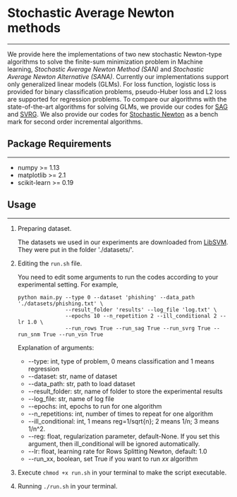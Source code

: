 # Stochastic Average Newton methods
---

We provide here the implementations of two new stochastic Newton-type algorithms to solve the finite-sum minimization problem in Machine learning, *Stochastic Average Newton Method (SAN)* and *Stochastic Average Newton Alternative (SANA)*. Currently our implementations support only generalized linear models (GLMs). For loss function, logistic loss is provided for binary classification problems, pseudo-Huber loss and L2 loss are supported for regression problems. To compare our algorithms with the state-of-the-art algorithms for solving GLMs, we provide our codes for [SAG][sag] and [SVRG][svrg]. We also provide our codes for [Stochastic Newton][snm] as a bench mark for second order incremental algorithms.


## Package Requirements
---

+ numpy >= 1.13
+ matplotlib >= 2.1
+ scikit-learn >= 0.19


## Usage
---

1. Preparing dataset.

	The datasets we used in our experiments are downloaded from [LibSVM](https://www.csie.ntu.edu.tw/~cjlin/libsvmtools/datasets/binary.html). They were put in the folder './datasets/'.

2. Editing the `run.sh` file.

	You need to edit some arguments to run the codes according to your experimental setting. For example,
	```
	python main.py --type 0 --dataset 'phishing' --data_path './datasets/phishing.txt' \
               	   --result_folder 'results' --log_file 'log.txt' \
                   --epochs 10 --n_repetition 2 --ill_conditional 2 --lr 1.0 \
                   --run_rows True --run_sag True --run_svrg True --run_snm True --run_vsn True
	```

	Explanation of arguments:

	+  --type: int, type of problem, 0 means classification and 1 means regression
    +  --dataset: str, name of dataset
 	+  --data_path: str, path to load dataset
 	+  --result_folder: str, name of folder to store the experimental results
 	+  --log_file: str, name of log file
 	+  --epochs: int, epochs to run for one algorithm
 	+  --n_repetitions: int, number of times to repeat for one algorithm
 	+  --ill_conditional: int, 1 means reg=1/sqrt{n}; 2 means 1/n; 3 means 1/n^2.
 	+  --reg: float, regularization parameter, default-None. If you set this argument, then ill_conditional will be ignored automatically.
 	+  --lr: float, learning rate for Rows Splitting Newton, default: 1.0
 	+  --run_xx, boolean, set True if you want to run *xx* algorithm

3. Execute `chmod +x run.sh` in your terminal to make the script executable.

4. Running  `./run.sh` in your terminal.



[sag]: https://arxiv.org/abs/1309.2388
[svrg]: https://papers.nips.cc/paper/2013/file/ac1dd209cbcc5e5d1c6e28598e8cbbe8-Paper.pdf
[snm]: https://arxiv.org/abs/1912.01597